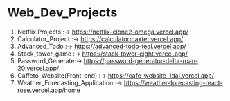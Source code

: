 # Web_Dev_Projects

1. Netflix Projects :-> https://netflix-clone2-omega.vercel.app/
2. Calculator_Project :-> https://calculatormaxter.vercel.app/
3. Advanced_Todo :-> https://advanced-todo-teal.vercel.app/
4. Stack_tower_game :-> https://stack-tower-eight.vercel.app/
5. Password_Generate:-> https://password-generator-delta-roan-20.vercel.app/
6. Caffeto_Website(Front-end) :-> https://cafe-website-1dal.vercel.app/
7. Weather_Forecasting_Application :-> https://weather-forecasting-react-rose.vercel.app/home
